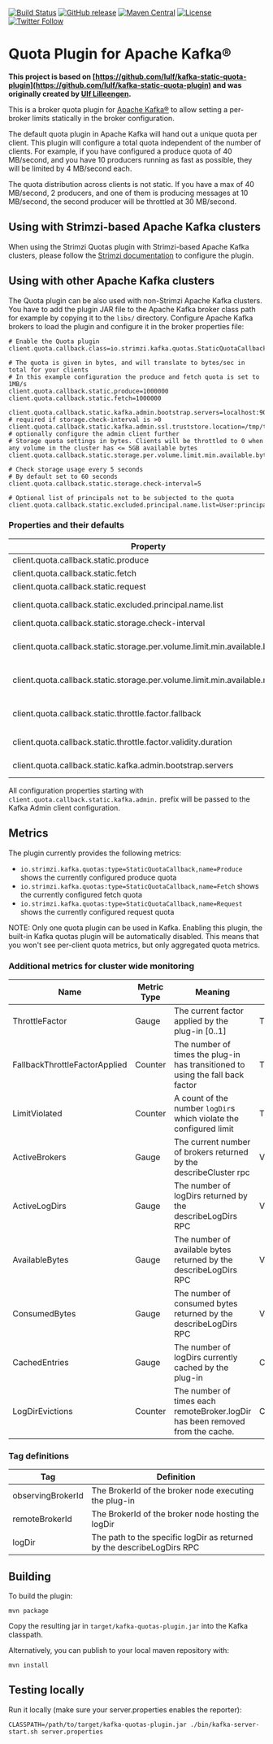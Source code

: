 [![Build Status](https://dev.azure.com/cncf/strimzi/_apis/build/status/kafka-quotas-plugin?branchName=main)](https://dev.azure.com/cncf/strimzi/_build/latest?definitionId=31&branchName=main)
[![GitHub release](https://img.shields.io/github/release/strimzi/kafka-quotas-plugin.svg)](https://github.com/strimzi/kafka-quotas-plugin/releases/latest)
[![Maven Central](https://maven-badges.herokuapp.com/maven-central/io.strimzi/kafka-quotas-plugin/badge.svg)](https://maven-badges.herokuapp.com/maven-central/io.strimzi/kafka-quotas-plugin)
[![License](https://img.shields.io/badge/license-Apache--2.0-blue.svg)](http://www.apache.org/licenses/LICENSE-2.0)
[![Twitter Follow](https://img.shields.io/twitter/follow/strimziio?style=social)](https://twitter.com/strimziio)

# Quota Plugin for Apache Kafka®

**This project is based on [https://github.com/lulf/kafka-static-quota-plugin](https://github.com/lulf/kafka-static-quota-plugin) and was originally created by [Ulf Lilleengen](https://github.com/lulf).**

This is a broker quota plugin for [Apache Kafka®](https://kafka.apache.org) to allow setting a per-broker limits statically in the broker configuration. 

The default quota plugin in Apache Kafka will hand out a unique quota per client. 
This plugin will configure a total quota independent of the number of clients. 
For example, if you have configured a produce quota of 40 MB/second, and you have 10 producers running as fast as possible, they will be limited by 4 MB/second each. 

The quota distribution across clients is not static. 
If you have a max of 40 MB/second, 2 producers, and one of them is producing messages at 10 MB/second, the second producer will be throttled at 30 MB/second.

## Using with Strimzi-based Apache Kafka clusters

When using the Strimzi Quotas plugin with Strimzi-based Apache Kafka clusters, please follow the [Strimzi documentation](https://strimzi.io/docs/operators/latest/full/deploying.html#proc-setting-broker-limits-str) to configure the plugin.

## Using with other Apache Kafka clusters 

The Quota plugin can be also used with non-Strimzi Apache Kafka clusters.
You have to add the plugin JAR file to the Apache Kafka broker class path for example by copying it to the `libs/` directory. 
Configure Apache Kafka brokers to load the plugin and configure it in the broker properties file:

```properties
# Enable the Quota plugin
client.quota.callback.class=io.strimzi.kafka.quotas.StaticQuotaCallback

# The quota is given in bytes, and will translate to bytes/sec in total for your clients
# In this example configuration the produce and fetch quota is set to 1MB/s
client.quota.callback.static.produce=1000000
client.quota.callback.static.fetch=1000000

client.quota.callback.static.kafka.admin.bootstrap.servers=localhost:9092 # required if storage.check-interval is >0
client.quota.callback.static.kafka.admin.ssl.truststore.location=/tmp/trust.jks # optionally configure the admin client further
# Storage quota settings in bytes. Clients will be throttled to 0 when any volume in the cluster has <= 5GB available bytes
client.quota.callback.static.storage.per.volume.limit.min.available.bytes=5368709120

# Check storage usage every 5 seconds
# By default set to 60 seconds
client.quota.callback.static.storage.check-interval=5

# Optional list of principals not to be subjected to the quota
client.quota.callback.static.excluded.principal.name.list=User:principal1;User:principal2
```

### Properties and their defaults

| Property                                                                  | Type    | Default                 | Description                                                                                                                                                                                                 |
|---------------------------------------------------------------------------|---------|-------------------------|-------------------------------------------------------------------------------------------------------------------------------------------------------------------------------------------------------------|
| client.quota.callback.static.produce                                      | Double  | 1.7976931348623157e+308 | Produce bandwidth rate quota (in bytes)                                                                                                                                                                     |
| client.quota.callback.static.fetch                                        | Double  | 1.7976931348623157e+308 | Consume bandwidth rate quota (in bytes)                                                                                                                                                                     |
| client.quota.callback.static.request                                      | Double  | 1.7976931348623157e+308 | Request processing time quota (in seconds)                                                                                                                                                                  |
| client.quota.callback.static.excluded.principal.name.list                 | String  | ""                      | Semicolon-separated list of principals excluded from the quota. Each principal has to be prefixed with `User:`.                                                        |
| client.quota.callback.static.storage.check-interval                       | Integer | 60                      | Interval between storage check runs (in seconds, a value of 0 means disabled)                                                                                                                               |
| client.quota.callback.static.storage.per.volume.limit.min.available.bytes | Long    | None                    | Stop message production if availableBytes <= this value. Mutually exclusive with `client.quota.callback.static.storage.per.volume.limit.min.available.ratio`.                                               |
| client.quota.callback.static.storage.per.volume.limit.min.available.ratio | Double  | None                    | Stop message production if availableBytes / capacityBytes <= this value. Mutually exclusive with `client.quota.callback.static.storage.per.volume.limit.min.available.bytes`.                               |
| client.quota.callback.static.throttle.factor.fallback                     | Double  | 1.0                     | Fallback throttle factor to apply, in the range `0..1` if current factor expires. Applied by multiplying the factor against `client.quota.callback.static.produce` thus `0.0` effectively blocks producers. |
| client.quota.callback.static.throttle.factor.validity.duration            | String  | PT5M                    | How long a throttle factor derived from a successful observation of the cluster should be applied (iso8601 duration)                                                                                        |
| client.quota.callback.static.kafka.admin.bootstrap.servers                | String  | None                    | Bootstrap servers of Kafka cluster. This property is **required**, otherwise the Kafka broker will fail to start.                                                                                           |

All configuration properties starting with `client.quota.callback.static.kafka.admin.` prefix will be passed to the Kafka Admin client configuration.

## Metrics

The plugin currently provides the following metrics:
* `io.strimzi.kafka.quotas:type=StaticQuotaCallback,name=Produce` shows the currently configured produce quota
* `io.strimzi.kafka.quotas:type=StaticQuotaCallback,name=Fetch` shows the currently configured fetch quota
* `io.strimzi.kafka.quotas:type=StaticQuotaCallback,name=Request` shows the currently configured request quota

NOTE: Only one quota plugin can be used in Kafka.
Enabling this plugin, the built-in Kafka quotas plugin will be automatically disabled.
This means that you won't see per-client quota metrics, but only aggregated quota metrics.

### Additional metrics for cluster wide monitoring

| Name                          | Metric Type | Meaning                                                                        | Type                  | Tags                                          |
|-------------------------------|-------------|--------------------------------------------------------------------------------|-----------------------|-----------------------------------------------|
| ThrottleFactor                | Gauge       | The current factor applied by the plug-in [0..1]                               | ThrottleFactor        | `observingBrokerId`                           |
| FallbackThrottleFactorApplied | Counter     | The number of times the plug-in has transitioned to using the fall back factor | ThrottleFactor        | `observingBrokerId`                           |
| LimitViolated                 | Counter     | A count of the number `logDir`s which violate the configured limit             | ThrottleFactor        | `observingBrokerId`                           |
| ActiveBrokers                 | Gauge       | The current number of brokers returned by the describeCluster rpc              | VolumeSource          | `observingBrokerId`                           |
| ActiveLogDirs                 | Gauge       | The number of logDirs returned by the describeLogDirs RPC                      | VolumeSource          | `observingBrokerId`                           | 
| AvailableBytes                | Gauge       | The number of available bytes returned by the describeLogDirs RPC              | VolumeSource          | `[observingBrokerId, remoteBrokerId, logDir]` |
| ConsumedBytes                 | Gauge       | The number of consumed bytes returned by the describeLogDirs RPC               | VolumeSource          | `[observingBrokerId, remoteBrokerId, logDir]` |
| CachedEntries                 | Gauge       | The number of logDirs currently cached by the plug-in                          | CachingVolumeObserver | `observingBrokerId`                           |
| LogDirEvictions               | Counter     | The number of times each remoteBroker.logDir has been removed from the cache.  | CachingVolumeObserver | `[observingBrokerId, remoteBrokerId, logDir]` |

### Tag definitions

| Tag               | Definition                                                             |
|-------------------|------------------------------------------------------------------------|
| observingBrokerId | The BrokerId of the broker node executing the plug-in                  |
| remoteBrokerId    | The BrokerId of the broker node hosting the logDir                     |
| logDir            | The path to the specific logDir as returned by the describeLogDirs RPC |

## Building

To build the plugin:

```
mvn package
```

Copy the resulting jar in `target/kafka-quotas-plugin.jar` into the Kafka classpath.

Alternatively, you can publish to your local maven repository with:

```
mvn install
```

## Testing locally

Run it locally (make sure your server.properties enables the reporter):

```
CLASSPATH=/path/to/target/kafka-quotas-plugin.jar ./bin/kafka-server-start.sh server.properties
```
